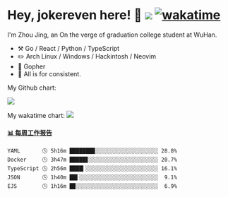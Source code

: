 # Hey, jokereven here! 👋 ![](https://visitor-badge.laobi.icu/badge?page_id=jokereven.readme) [![wakatime](https://wakatime.com/badge/user/eada5769-12fd-41f7-af3d-65254494dce1.svg)](https://wakatime.com/@eada5769-12fd-41f7-af3d-65254494dce1)

I'm Zhou Jing, an On the verge of graduation college student at WuHan.

-   :hammer_and_pick: Go / React / Python / TypeScript
-   :pencil2: Arch Linux / Windows / Hackintosh / Neovim
-   :seedling: Gopher
-   :thought_balloon: All is for consistent.

My Github chart:

![](https://ghchart.rshah.org/JonnieWayy)

My wakatime chart:
![](https://wakatime.com/share/@jokereven/1679dc82-4bf9-4b63-9203-390d608503de.png)

<!-- waka-box start -->
#### <a href="https://gist.github.com/9f8118785e2d128d746db5f61b0e0a2a" target="_blank">📊 每周工作报告</a>
```text
YAML       🕓 5h16m ████████░░░░░░░░░░░░░░░░░░░░ 28.8%
Docker     🕓 3h47m █████▊░░░░░░░░░░░░░░░░░░░░░░ 20.7%
TypeScript 🕓 2h56m ████▍░░░░░░░░░░░░░░░░░░░░░░░ 16.1%
JSON       🕓 1h40m ██▌░░░░░░░░░░░░░░░░░░░░░░░░░  9.1%
EJS        🕓 1h16m █▉░░░░░░░░░░░░░░░░░░░░░░░░░░  6.9%
```
<!-- Powered by https://github.com/journey-ad/waka-box-go . -->
<!-- waka-box end -->
